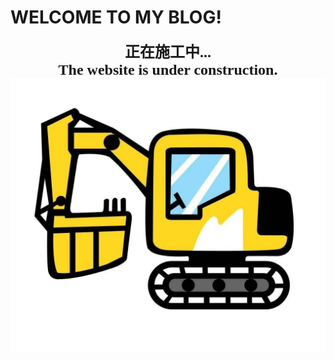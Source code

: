 # WELCOME TO MY BLOG!
**<font size='5' face='岚竹风体'><center>正在施工中...</center></font>**
**<font size='5' face='Comic Sans MS'><center>The website is under construction.</center></font>**
![](pics/timg.png)
